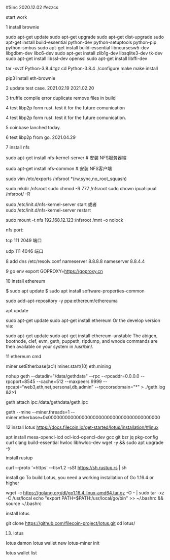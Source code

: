#Sinc 2020.12.02 
#ezzcs

start work

1 install  brownie

sudo apt-get update
sudo apt-get upgrade
sudo apt-get dist-upgrade
sudo apt-get install build-essential python-dev python-setuptools python-pip python-smbus
sudo apt-get install build-essential libncursesw5-dev libgdbm-dev libc6-dev
sudo apt-get install zlib1g-dev libsqlite3-dev tk-dev
sudo apt-get install libssl-dev openssl
sudo apt-get install libffi-dev

tar -xvzf Python-3.8.4.tgz
cd Python-3.8.4
./configure
make
make install

pip3 install eth-brownie

2 update test case.
2021.02.19
2021.02.20

3 truffle compile
 error duplicate
 remove files in build

4 test libp2p form rust.
  test it for the future comunication

4 test libp2p form rust.
  test it for the future comunication.


5 coinbase lanched today. 

6 test libp2p from go.
2021.04.29

7 install nfs

sudo apt-get install nfs-kernel-server  # 安装 NFS服务器端

sudo apt-get install nfs-common         # 安装 NFS客户端

sudo vim /etc/exports
/nfsroot *(rw,sync,no_root_squash)

sudo mkdir /nfsroot
sudo chmod -R 777 /nfsroot
sudo chown ipual:ipual /nfsroot/ -R  


sudo /etc/init.d/nfs-kernel-server start    或者  
sudo /etc/init.d/nfs-kernel-server restart

sudo mount -t nfs 192.168.12.123:/nfsroot /mnt -o nolock

nfs port:

tcp 111 2049 端口

udp 111 4046 端口

8 add dns
/etc/resolv.conf
nameserver 8.8.8.8
nameserver 8.8.4.4

9 go env
export GOPROXY=https://goproxy.cn

10 install ethereum

$ sudo apt update
$ sudo apt install software-properties-common

sudo add-apt-repository -y ppa:ethereum/ethereuma

apt update

sudo apt-get update
sudo apt-get install ethereum
Or the develop version via:

sudo apt-get update
sudo apt-get install ethereum-unstable
The abigen, bootnode, clef, evm, geth, puppeth, rlpdump, and wnode commands are then available on your system in /usr/bin/.

11 ethereum cmd

miner.setEtherbase(ac1)
miner.start(10)
eth.mining

nohup geth --datadir="/data/gethdata" --rpc --rpcaddr=0.0.0.0 --rpcport=8545 --cache=512 --maxpeers 9999 --rpcapi=“web3,eth,net,personal,db,admin” --rpccorsdomain="*" > ./geth.log &2>1

geth attach ipc:/data/gethdata/geth.ipc

geth <other-flags> --mine --miner.threads=1 --miner.etherbase=0x0000000000000000000000000000000000000000

12 install lotus 
https://docs.filecoin.io/get-started/lotus/installation/#linux


apt install mesa-opencl-icd ocl-icd-opencl-dev gcc git bzr jq pkg-config curl clang build-essential hwloc libhwloc-dev wget -y && sudo apt upgrade -y

install rustup

curl --proto '=https' --tlsv1.2 -sSf https://sh.rustup.rs | sh

install go
To build Lotus, you need a working installation of Go 1.16.4 or higher

wget -c https://golang.org/dl/go1.16.4.linux-amd64.tar.gz -O - | sudo tar -xz -C /usr/local
echo "export PATH=$PATH:/usr/local/go/bin" >> ~/.bashrc && source ~/.bashrc
 
       

install lotus

git clone https://github.com/filecoin-project/lotus.git
cd lotus/


13. lotus

lotus damon
lotus wallet new
lotus-miner init

lotus wallet list



